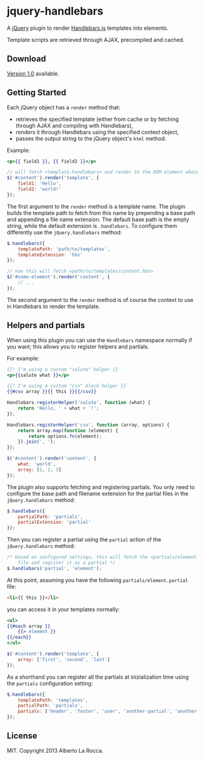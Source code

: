 jquery-handlebars
=================

A [jQuery](http://jquery.com/) plugin to render [Handlebars.js](http://handlebarsjs.com/) templates into elements.

Template scripts are retrieved through AJAX, precompiled and cached.

Download
--------

[Version 1.0](https://raw.github.com/71104/jquery-handlebars/1.0.0/bin/jquery-handlebars-1.0.0.min.js) available.

Getting Started
---------------

Each jQuery object has a `render` method that:
- retrieves the specified template (either from cache or by fetching through AJAX and compiling with Handlebars),
- renders it through Handlebars using the specified context object,
- passes the output string to the jQuery object's `html` method.

Example:

```handlebars
<p>{{ field1 }}, {{ field2 }}</p>
```

```javascript
// will fetch <template.handlebars> and render to the DOM element whose id is "content"
$('#content').render('template', {
	field1: 'Hello',
	field2: 'world!'
});
```

The first argument to the `render` method is a template name. The plugin builds the template path to fetch from this name by prepending a base path and appending a file name extension. The default base path is the empty string, while the default extension is `.handlebars`. To configure them differently use the `jQuery.handlebars` method:

```javascript
$.handlebars({
	templatePath: 'path/to/templates',
	templateExtension: 'hbs'
});

// now this will fetch <path/to/templates/content.hbs>
$('#some-element').render('content', {
	// ...
});
```

The second argument to the `render` method is of course the context to use in Handlebars to render the template.

Helpers and partials
--------------------

When using this plugin you can use the `Handlebars` namespace normally if you want; this allows you to register helpers and partials.

For example:

```handlebars
{{! I'm using a custom "salute" helper }}
<p>{{salute what }}</p>

{{! I'm using a custom "csv" block helper }}
{{#csv array }}{{ this }}{{/csv}}
```

```javascript
Handlebars.registerHelper('salute', function (what) {
	return 'Hello, ' + what + '!';
});

Handlebars.registerHelper('csv', function (array, options) {
	return array.map(function (element) {
		return options.fn(element);
	}).join(', ');
});

$('#content').render('content', {
	what: 'world',
	array: [1, 2, 3]
});
```

The plugin also supports fetching and registering partials. You only need to configure the base path and filename extension for the partial files in the `jQuery.handlebars` method:

```javascript
$.handlebars({
	partialPath: 'partials',
	partialExtension: 'partial'
});
```

Then you can register a partial using the `partial` action of the `jQuery.handlebars` method:

```javascript
/* based on configured settings, this will fetch the <partials/element.partial>
	file and register it as a partial */
$.handlebars('partial', 'element');
```

At this point, assuming you have the following `partials/element.partial` file:

```html
<li>{{ this }}</li>
```

you can access it in your templates normally:

```handlebars
<ul>
{{#each array }}
	{{> element }}
{{/each}}
</ul>
```

```javascript
$('#content').render('template', {
	array: ['first', 'second', 'last']
});
```

As a shorthand you can register all the partials at inizialization time using the `partials` configuration setting:

```javascript
$.handlebars({
	templatePath: 'templates',
	partialPath: 'partials',
	partials: ['header', 'footer', 'user', 'another-partial', 'another-one']
});
```

License
-------

MIT. Copyright 2013 Alberto La Rocca.
